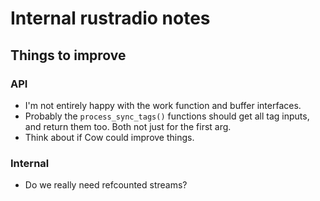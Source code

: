 # Internal rustradio notes

## Things to improve

### API

* I'm not entirely happy with the work function and buffer interfaces.
* Probably the `process_sync_tags()` functions should get all tag inputs, and
  return them too. Both not just for the first arg.
* Think about if Cow could improve things.

### Internal

* Do we really need refcounted streams?
